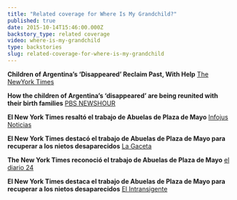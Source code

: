 ```yaml
---
title: "Related coverage for Where Is My Grandchild?"
published: true
date: 2015-10-14T15:46:00.000Z
backstory_type: related coverage
video: where-is-my-grandchild
type: backstories
slug: related-coverage-for-where-is-my-grandchild
---
```


**Children of Argentina’s ‘Disappeared’ Reclaim Past, With Help**
[The NewYork Times](http://www.nytimes.com/2015/10/12/us/children-of-argentinas-disappeared-reclaim-past-with-help.html)

**How the children of Argentina’s ‘disappeared’ are being reunited with their birth families**
[PBS NEWSHOUR](http://www.pbs.org/newshour/bb/children-argentinas-disappeared-reunited-birth-families/)

**El New York Times resaltó el trabajo de Abuelas de Plaza de Mayo**
[Infojus Noticias](http://infojusnoticias.gov.ar/nacionales/el-new-york-times-resalto-el-trabajo-de-abuelas-de-plaza-de-mayo-10168.html)

**El New York Times destacó el trabajo de Abuelas de Plaza de Mayo para recuperar a los nietos desaparecidos**
[La Gaceta](http://www.lagacetasalta.com.ar/nota/33319/politica/new-york-times-destaco-trabajo-abuelas-plaza-mayo-para-recuperar-nietos-desaparecidos.html)

**The New York Times reconoció el trabajo de Abuelas de Plaza de Mayo**
[el diario 24](http://www.d24ar.com/nota/361761/the-new-york-times-reconocio-el-trabajo-de-abuelas-de-plaza-de-mayo.html)

**El New York Times destaca el trabajo de Abuelas de Plaza de Mayo para recuperar a los nietos desaparecidos**
[El Intransigente](http://www.elintransigente.com/argentina/2015/10/13/york-times-destaco-trabajo-abuelas-plaza-mayo-347437.html)

